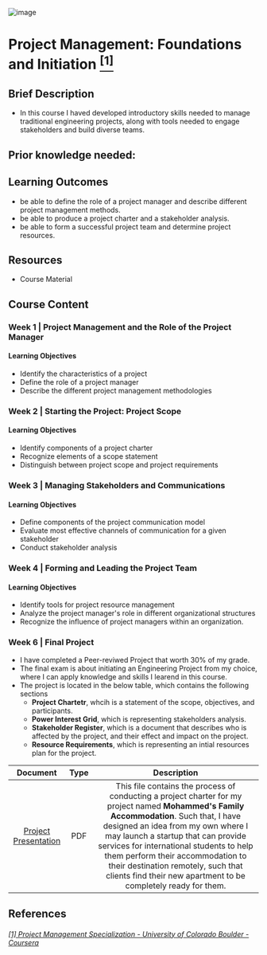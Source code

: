 ![image](https://github.com/laithrasheed/DTSA5304_Fundamentals_of_Data_Visualization/assets/124019127/031aa6ba-746d-459b-8eb0-3fdde64eac4b)

#   Project Management: Foundations and Initiation [<sup>[1]</sup>](#reference-1)				

## Brief Description

- In this course I haved developed introductory skills needed to manage traditional engineering projects, along with tools needed to engage stakeholders and build diverse teams.

## Prior knowledge needed: 


## Learning Outcomes

- be able to define the role of a project manager and describe different project management methods.
- be able to produce a project charter and a stakeholder analysis.
- be able to form a successful project team and determine project resources.

## Resources

- Course Material

## Course Content

### Week 1    | Project Management and the Role of the Project Manager


#### Learning Objectives

- Identify the characteristics of a project
- Define the role of a project manager
- Describe the different project management methodologies

### Week 2 | Starting the Project: Project Scope


#### Learning Objectives

- Identify components of a project charter
- Recognize elements of a scope statement
- Distinguish between project scope and project requirements

### Week 3  |  Managing Stakeholders and Communications


#### Learning Objectives

- Define components of the project communication model
- Evaluate most effective channels of communication for a given stakeholder
- Conduct stakeholder analysis
 

### Week 4 | Forming and Leading the Project Team


#### Learning Objectives

- Identify tools for project resource management
- Analyze the project manager's role in different organizational structures
- Recognize the influence of project managers within an organization.
 

### Week 6 |  Final Project

- I have completed a Peer-reviwed Project that worth 30% of my grade.
- The final exam is about initiating an Engineering Project from my choice, where I can apply knowledge and skills I learend in this course.
- The project is located in the below table, which contains the following sections
   - **Project Chartetr**, whcih is a statement of the scope, objectives, and participants.
   - **Power Interest Grid**, which is representing stakeholders analysis.
   - **Stakeholder Register**, which is a document that describes who is affected by the project, and their effect and impact on the project.
   - **Resource Requirements**, which is representing an intial resources plan for the project.

| Document | Type | Description |
|:------------:|:--------------:|:-------------:|
| [Project Presentation](https://github.com/laithrasheed/Master_of_Science_in_Data_Science/blob/main/Elective%20Courses/Project%20Management/Project%20Management%3A%20Foundations%20and%20Initiation/Mohamed's%20Accommodation%20Project.pdf)       |     PDF      |        This file contains the process of conducting a project charter for my project named **Mohammed's Family Accommodation**. Such that, I have designed an idea from my own where I may launch a startup that can provide services for international students to help them perform their accommodation to their destination remotely, such that clients find their new apartment to be completely ready for them.    |



## References
###### <a name="reference-1"></a>[[1] Project Management Specialization - University of Colorado Boulder - Coursera](https://www.coursera.org/specializations/meem-project-management)
